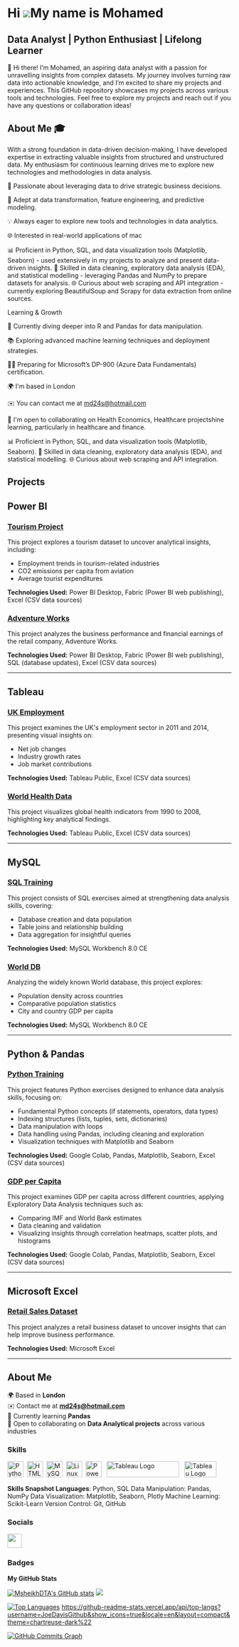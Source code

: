 Hi ![](https://user-images.githubusercontent.com/18350557/176309783-0785949b-9127-417c-8b55-ab5a4333674e.gif)My name is Mohamed
===========================================================================================================================

Data Analyst | Python Enthusiast | Lifelong Learner
---------------------------------------------------


👋 Hi there! I’m Mohamed, an aspiring data analyst with a passion for unravelling insights from complex datasets. My journey involves turning raw data into actionable knowledge, and I’m excited to share my projects and experiences. This GitHub repository showcases my projects across various tools and technologies. Feel free to explore my projects and reach out if you have any questions or collaboration ideas!

## About Me 🎓 

With a strong foundation in data-driven decision-making, I have developed expertise in extracting valuable insights from structured and unstructured data. My enthusiasm for continuous learning drives me to explore new technologies and methodologies in data analysis.

🌟 Passionate about leveraging data to drive strategic business decisions.

🔄 Adept at data transformation, feature engineering, and predictive modeling.

💡 Always eager to explore new tools and technologies in data analytics.

🌐 Interested in real-world applications of mac

📊 Proficient in Python, SQL, and data visualization tools (Matplotlib, Seaborn) - used extensively in my projects to analyze and present data-driven insights. 
🧩 Skilled in data cleaning, exploratory data analysis (EDA), and statistical modelling - leveraging Pandas and NumPy to prepare datasets for analysis. 
🌐 Curious about web scraping and API integration - currently exploring BeautifulSoup and Scrapy for data extraction from online sources.

Learning & Growth

🧠 Currently diving deeper into R and Pandas for data manipulation.

📚 Exploring advanced machine learning techniques and deployment strategies.

🧑‍🎓 Preparing for Microsoft’s DP-900 (Azure Data Fundamentals) certification.

🌍 I'm based in London

✉️ You can contact me at md24s@hotmail.com

🤝 I'm open to collaborating on Health Economics, Healthcare projectshine learning, particularly in healthcare and finance.

📊 Proficient in Python, SQL, and data visualization tools (Matplotlib, Seaborn). 
🧩 Skilled in data cleaning, exploratory data analysis (EDA), and statistical modelling. 
🌐 Curious about web scraping and API integration. 

## Projects



## Power BI

### [Tourism Project](https://app.powerbi.com/groups/me/reports/282ca596-6e76-4866-aaf5-9500b6c83f00/545f96081c01e1992043?experience=power-bi)  
This project explores a tourism dataset to uncover analytical insights, including:  
- Employment trends in tourism-related industries  
- CO2 emissions per capita from aviation  
- Average tourist expenditures  

**Technologies Used:** Power BI Desktop, Fabric (Power BI web publishing), Excel (CSV data sources)  

### [Adventure Works](https://app.powerbi.com/groups/me/reports/1160b9db-f0fe-4ab0-8a0a-725c84310753/ReportSection?experience=power-bi)  
This project analyzes the business performance and financial earnings of the retail company, Adventure Works.  

**Technologies Used:** Power BI Desktop, Fabric (Power BI web publishing), SQL (database updates), Excel (CSV data sources)  

---

## Tableau  

### [UK Employment](YOUR_PROJECT_LINK)  
This project examines the UK's employment sector in 2011 and 2014, presenting visual insights on:  
- Net job changes  
- Industry growth rates  
- Job market contributions  

**Technologies Used:** Tableau Public, Excel (CSV data sources)  

### [World Health Data](YOUR_PROJECT_LINK)
This project visualizes global health indicators from 1990 to 2008, highlighting key analytical findings.  

**Technologies Used:** Tableau Public, Excel (CSV data sources)  

---

## MySQL  

### [SQL Training](YOUR_PROJECT_LINK)  
This project consists of SQL exercises aimed at strengthening data analysis skills, covering:  
- Database creation and data population  
- Table joins and relationship building  
- Data aggregation for insightful queries  

**Technologies Used:** MySQL Workbench 8.0 CE  

### [World DB](YOUR_PROJECT_LINK)  
Analyzing the widely known World database, this project explores:  
- Population density across countries  
- Comparative population statistics  
- City and country GDP per capita  

**Technologies Used:** MySQL Workbench 8.0 CE  

---

## Python & Pandas  

### [Python Training](YOUR_PROJECT_LINK)  
This project features Python exercises designed to enhance data analysis skills, focusing on:  
- Fundamental Python concepts (if statements, operators, data types)  
- Indexing structures (lists, tuples, sets, dictionaries)  
- Data manipulation with loops  
- Data handling using Pandas, including cleaning and exploration  
- Visualization techniques with Matplotlib and Seaborn  

**Technologies Used:** Google Colab, Pandas, Matplotlib, Seaborn, Excel (CSV data sources)  

### [GDP per Capita](YOUR_PROJECT_LINK)  
This project examines GDP per capita across different countries, applying Exploratory Data Analysis techniques such as:  
- Comparing IMF and World Bank estimates  
- Data cleaning and validation  
- Visualizing insights through correlation heatmaps, scatter plots, and histograms  

**Technologies Used:** Google Colab, Pandas, Matplotlib, Seaborn, Excel (CSV data sources)  

---

## Microsoft Excel  

### [Retail Sales Dataset](YOUR_PROJECT_LINK)  
This project analyzes a retail business dataset to uncover insights that can help improve business performance.  

**Technologies Used:** Microsoft Excel  

---

## About Me  

🌍 Based in **London**  
✉️ Contact me at **md24s@hotmail.com**  
🧠 Currently learning **Pandas**  
🤝 Open to collaborating on **Data Analytical projects** across various industries

### Skills


<p align="left">
<a href="https://www.python.org/" target="_blank" rel="noreferrer"><img src="https://raw.githubusercontent.com/danielcranney/readme-generator/main/public/icons/skills/python-colored.svg" width="36" height="36" alt="Python" /></a>&nbsp;&nbsp;<a href="https://developer.mozilla.org/en-US/docs/Glossary/HTML5" target="_blank" rel="noreferrer"><img src="https://raw.githubusercontent.com/danielcranney/readme-generator/main/public/icons/skills/html5-colored.svg" width="36" height="36" alt="HTML5" /></a>&nbsp;&nbsp;<a href="https://www.mysql.com/" target="_blank" rel="noreferrer"><img src="https://raw.githubusercontent.com/danielcranney/readme-generator/main/public/icons/skills/mysql-colored.svg" width="36" height="36" alt="MySQL" /></a>&nbsp;&nbsp;<a href="https://www.linux.org" target="_blank" rel="noreferrer"><img src="https://raw.githubusercontent.com/danielcranney/readme-generator/main/public/icons/skills/linux-colored.svg" width="36" height="36" alt="Linux" /></a>&nbsp;&nbsp;<a href="https://app.powerbi.com/" target="_blank" rel="noreferrer"><img src="https://cdn.worldvectorlogo.com/logos/power-bi.svg" width="36" height="36" alt="PowerBI" /></a>&nbsp;&nbsp;
   <a href="https://tableau.com/" target="_blank" rel="noreferrer; return false;"><img src="https://raw.githubusercontent.com/gilbarbara/logos/main/logos/tableau.svg" width="163" height="36" alt="Tableau Logo" /></a>&nbsp;&nbsp; <a href="https://www.microsoft.com/en-us/microsoft-365/excel" target="_blank" rel="noreferrer; return false;"><img src="https://img.icons8.com/color/48/microsoft-excel-2019--v1.png" width="72" height="36" alt="Tableau Logo" /></a>&nbsp;&nbsp;

</p>

**Skills Snapshot Languages**: Python, SQL Data Manipulation: Pandas, NumPy Data Visualization: Matplotlib, Seaborn, Plotly Machine Learning: Scikit-Learn Version Control: Git, GitHub

### Socials

<p align="left"> <a href="https://www.github.com/Ali06112023" target="_blank" rel="noreferrer"> <picture> <source media="(prefers-color-scheme: dark)" srcset="https://raw.githubusercontent.com/danielcranney/readme-generator/main/public/icons/socials/github-dark.svg" /> <source media="(prefers-color-scheme: light)" srcset="https://raw.githubusercontent.com/danielcranney/readme-generator/main/public/icons/socials/github.svg" /> <img src="https://raw.githubusercontent.com/danielcranney/readme-generator/main/public/icons/socials/github.svg" width="32" height="32" /> </picture> </a></p>

### Badges

<b>My GitHub Stats</b>

<a href="http://www.github.com/MsheikhDTA"><img src="https://github-readme-stats.vercel.app/api?username=MsheikhDTA&show_icons=true&hide=&count_private=true&title_color=0891b2&text_color=ffffff&icon_color=0891b2&bg_color=1c1917&hide_border=true&show_icons=true" alt="MsheikhDTA's GitHub stats" /></a>
<a href="http://www.github.com/MsheikhDTA"><img src="https://github-readme-streak-stats.herokuapp.com/?user=Ali06112023&stroke=ffffff&background=1c1917&ring=0891b2&fire=0891b2&currStreakNum=ffffff&currStreakLabel=0891b2&sideNums=ffffff&sideLabels=ffffff&dates=ffffff&hide_border=true" /></a>

<a href="https://github.com/MsheikhDTA" align="left"><img src="https://github-readme-stats.vercel.app/api/top-langs?username=MsheikhDTA&show_icons=true&locale=en&layout=compact&theme=chartreuse-dark%22" alt="Top Languages" /></a>
https://github-readme-stats.vercel.app/api/top-langs?username=JoeDavisGithub&show_icons=true&locale=en&layout=compact&theme=chartreuse-dark%22

<a href="http://www.github.com/MsheikhDTA"><img src="https://github-readme-activity-graph.cyclic.app/graph?username=MsheikhDTA&bg_color=1c1917&color=ffffff&line=0891b2&point=ffffff&area_color=1c1917&area=true&hide_border=true&custom_title=GitHub%20Commits%20Graph" alt="GitHub Commits Graph" /></a>
